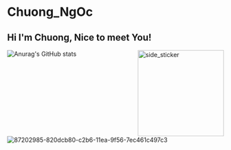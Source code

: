 # Chuong_NgOc
## Hi I'm Chuong, Nice to meet You!
<img align="right" width=200px height=200px alt="side_sticker" src="https://media.giphy.com/media/TEnXkcsHrP4YedChhA/giphy.gif" />

![Anurag's GitHub stats](https://github-readme-stats.vercel.app/api?username=convittroi&theme=prussian&show_icons=true)
![87202985-820dcb80-c2b6-11ea-9f56-7ec461c497c3](https://user-images.githubusercontent.com/88240751/131219708-74f27abf-9ec5-42ca-9341-c839ce9f6c19.gif)
